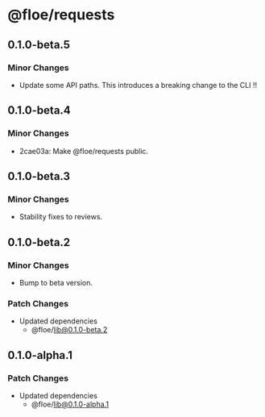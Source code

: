 # @floe/requests

## 0.1.0-beta.5

### Minor Changes

- Update some API paths. This introduces a breaking change to the CLI ‼️

## 0.1.0-beta.4

### Minor Changes

- 2cae03a: Make @floe/requests public.

## 0.1.0-beta.3

### Minor Changes

- Stability fixes to reviews.

## 0.1.0-beta.2

### Minor Changes

- Bump to beta version.

### Patch Changes

- Updated dependencies
  - @floe/lib@0.1.0-beta.2

## 0.1.0-alpha.1

### Patch Changes

- Updated dependencies
  - @floe/lib@0.1.0-alpha.1
